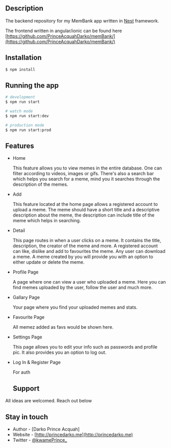
## Description

The backend repository for my MemBank app written in [Nest](https://github.com/nestjs/nest) framework.

The frontend written in angular/ionic can be found here [https://github.com/PrinceAcquahDarko/memBank/](https://github.com/PrinceAcquahDarko/memBank/) 

## Installation

```bash
$ npm install
```

## Running the app

```bash
# development
$ npm run start

# watch mode
$ npm run start:dev

# production mode
$ npm run start:prod
```


## Features

- Home

  This feature allows you to view memes in the entire database. One can filter according to videos, images or gifs. There's also a search bar which helps you search for a meme, mind you it searches through the description of the memes.

- Add

  This feature located at the home page allows a registered account to upload a meme.
  The meme should have a short title and a descriptive description about the meme, the description can include title of the meme which helps in searching.

- Detail

  This page routes in when a user clicks on a meme. It contains the title, description, the creator of the meme and more. A registered account can like, dislike and add to favourites the meme. Any user can download a meme. A meme created by you will provide you with an option to either update or delete the meme.

- Profile Page

  A page where one can view a user who uploaded a meme. Here you can find memes uploaded by the user, follow the user and much more.

- Gallary Page

  Your page where you find your uploaded memes and stats.

- Favourite Page

  All memez added as favs would be shown here.

- Settings Page

  This page allows you to edit your info such as passwords and profile pic. 
  It also provides you an option to log out.

- Log In & Register Page

  For auth

  ## Support

All ideas are welcomed. Reach out below



## Stay in touch

- Author - [Darko Prince Acquah]
- Website - [http://princedarko.me](http://princedarko.me)
- Twitter - [@kwamePrince_](https://twitter.com/kwamePrince_)

